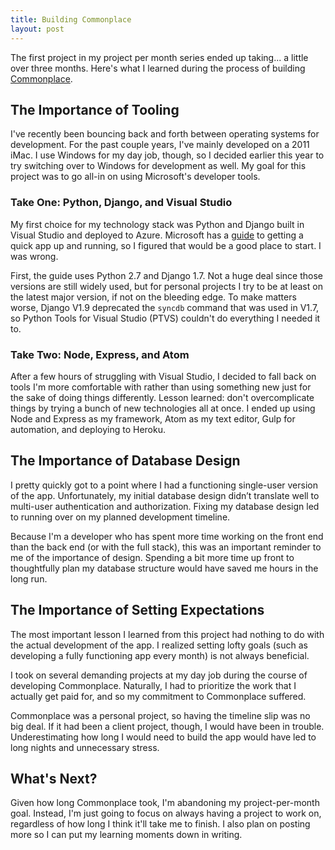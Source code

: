 ```yaml
---
title: Building Commonplace
layout: post
---
```


The first project in my project per month series ended up taking... a little over three months. Here's what I learned during the process of building [Commonplace](http://cmnplc.herokuapp.com).

## The Importance of Tooling
I've recently been bouncing back and forth between operating systems for development. For the past couple years, I've mainly developed on a 2011 iMac. I use Windows for my day job, though, so I decided earlier this year to try switching over to Windows for development as well. My goal for this project was to go all-in on using Microsoft's developer tools.

### Take One: Python, Django, and Visual Studio
My first choice for my technology stack was Python and Django built in Visual Studio and deployed to Azure. Microsoft has a [guide](https://azure.microsoft.com/en-us/documentation/articles/web-sites-python-ptvs-django-mysql) to getting a quick app up and running, so I figured that would be a good place to start. I was wrong.

First, the guide uses Python 2.7 and Django 1.7. Not a huge deal since those versions are still widely used, but for personal projects I try to be at least on the latest major version, if not on the bleeding edge. To make matters worse, Django V1.9 deprecated the `syncdb` command that was used in V1.7, so Python Tools for Visual Studio (PTVS) couldn't do everything I needed it to.

### Take Two: Node, Express, and Atom
After a few hours of struggling with Visual Studio, I decided to fall back on tools I'm more comfortable with rather than using something new just for the sake of doing things differently. Lesson learned: don't overcomplicate things by trying a bunch of new technologies all at once. I ended up using Node and Express as my framework, Atom as my text editor, Gulp for automation, and deploying to Heroku.

## The Importance of Database Design
I pretty quickly got to a point where I had a functioning single-user version of the app. Unfortunately, my initial database design didn’t translate well to multi-user authentication and authorization. Fixing my database design led to running over on my planned development timeline.

Because I'm a developer who has spent more time working on the front end than the back end (or with the full stack), this was an important reminder to me of the importance of design. Spending a bit more time up front to thoughtfully plan my database structure would have saved me hours in the long run.

## The Importance of Setting Expectations
The most important lesson I learned from this project had nothing to do with the actual development of the app. I realized setting lofty goals (such as developing a fully functioning app every month) is not always beneficial.

I took on several demanding projects at my day job during the course of developing Commonplace. Naturally, I had to prioritize the work that I actually get paid for, and so my commitment to Commonplace suffered.

Commonplace was a personal project, so having the timeline slip was no big deal. If it had been a client project, though, I would have been in trouble. Underestimating how long I would need to build the app would have led to long nights and unnecessary stress.

## What's Next?
Given how long Commonplace took, I'm abandoning my project-per-month goal. Instead, I'm just going to focus on always having a project to work on, regardless of how long I think it'll take me to finish. I also plan on posting more so I can put my learning moments down in writing.

